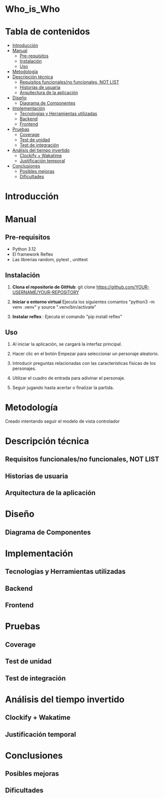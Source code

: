 # Who_is_Who

# Tabla de contenidos


* [Introducción](#introducción)
* [Manual](#manual)
  * [Pre-requisitos](#pre-requisitos)
  * [Instalación](#instalación)
  * [Uso](#uso)
* [Metodología](#metodología)
* [Descripción técnica](#descripción-técnica)
  * [Requisitos funcionales/no funcionales, NOT LIST](#requisitos-funcionalesno-funcionales-not-list)
  * [Historias de usuaria](#historias-de-usuaria)
  * [Arquitectura de la aplicación](#arquitectura-de-la-aplicación)
* [Diseño](#diseño)
  * [Diagrama de Componentes](#diagrama-de-componentes)
* [Implementación](#implementación)
  * [Tecnologías y Herramientas utilizadas](#tecnologías-y-herramientas-utilizadas)
  * [Backend](#backend)
  * [Frontend](#frontend)
* [Pruebas](#pruebas)
  * [Coverage](#coverage)
  * [Test de unidad](#test-de-unidad)
  * [Test de integración](#test-de-integración)
* [Análisis del tiempo invertido](#análisis-del-tiempo-invertido)
  * [Clockify + Wakatime](#clockify--wakatime)
  * [Justificación temporal](#justificación-temporal)
* [Conclusiones](#conclusiones)
  * [Posibles mejoras](#posibles-mejoras)
  * [Dificultades](#dificultades)

# Introducción


# Manual

## Pre-requisitos
* Python 3.12
* El framework Reflex
* Las librerias random, pytest , unittest 


## Instalación     

1. <strong> Clona el repositorio de GitHub</strong>: git clone https://github.com/YOUR-USERNAME/YOUR-REPOSITORY

2. <strong> Iniciar o entorno virtual </strong> Ejecuta los siguientes comantos "python3 -m venv .venv" y source ".venv/bin/activate" 

3. <strong> Instalar reflex </strong>: Ejecuta el comando "pip install reflex" 



## Uso
1. Al iniciar la aplicación, se cargará la interfaz principal.

2. Hacer clic en el botón Empezar para seleccionar un personaje aleatorio.

3. Introducir preguntas relacionadas con las características físicas de los personajes.

4. Utilizar el cuadro de entrada para adivinar el personaje.

5. Seguir jugando hasta acertar o finalizar la partida.

# Metodología

Creado intentando seguir el modelo de vista controlador

# Descripción técnica


## Requisitos funcionales/no funcionales, NOT LIST

## Historias de usuaria

## Arquitectura de la aplicación

# Diseño

## Diagrama de Componentes

# Implementación

## Tecnologías y Herramientas utilizadas

## Backend

## Frontend

# Pruebas

## Coverage

## Test de unidad

## Test de integración

# Análisis del tiempo invertido

## Clockify + Wakatime

## Justificación temporal

# Conclusiones

## Posibles mejoras

## Dificultades